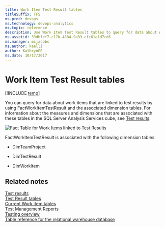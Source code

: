 ```yaml
---
title: Work Item Test Result tables
titleSuffix: TFS 
ms.prod: devops
ms.technology: devops-analytics
ms.topic: reference
description: Use Work Item Test Result tables to query for data about work items that are linked to test results.
ms.assetid: 33dbfef7-c17b-4884-9a33-cfc61a1d7cd6
ms.manager: mijacobs
ms.author: kaelli
author: KathrynEE
ms.date: 10/17/2017
---
```



# Work Item Test Result tables
[!INCLUDE [temp](../_shared/tfs-report-platform-version.md)]

You can query for data about work items that are linked to test results by using FactWorkItemTestResult and the associated dimension tables. For information about the measures and dimensions that are associated with these tables in the SQL Server Analysis Services cube, see [Test results](perspective-test-analyze-report-test-results.md).  
  
 ![Fact Table for Work Items linked to Test Results](_img/teamproj_worktestresult.png "TeamProj_WorkTestResult")  
  
 FactWorkItemTestResult is associated with the following dimension tables:  
  
-   DimTeamProject  
  
-   DimTestResult  
  
-   DimWorkItem  
  
## Related notes  
 [Test results](perspective-test-analyze-report-test-results.md)   
 [Test Result tables](test-result-tables.md)   
 [Current Work Item tables](table-reference-current-work-items.md)   
 [Test Management Reports](../excel/test-management-reports.md)   
 [Testing overview](../overview.md)   
 [Table reference for the relational warehouse database](table-reference-relational-warehouse-database.md)
